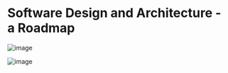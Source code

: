 # Software Design and Architecture - a Roadmap

![image](https://user-images.githubusercontent.com/29313557/115159230-c03ee380-a0af-11eb-9c4a-7ed6ca55d78b.png)

![image](https://user-images.githubusercontent.com/29313557/115159273-fc724400-a0af-11eb-8824-aaa6b7c7b2e3.png)
